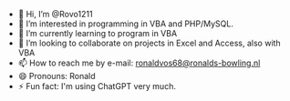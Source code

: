 - 👋 Hi, I’m @Rovo1211
- 👀 I’m interested in programming in VBA and PHP/MySQL.
- 🌱 I’m currently learning to program in VBA
- 💞️ I’m looking to collaborate on projects in Excel and Access, also with VBA
- 📫 How to reach me by e-mail: ronaldvos68@ronalds-bowling.nl
- 😄 Pronouns: Ronald
- ⚡ Fun fact: I'm using ChatGPT very much.

<!---
Rovo1211/Rovo1211 is a ✨ special ✨ repository because its `README.md` (this file) appears on your GitHub profile.
You can click the Preview link to take a look at your changes.
--->
